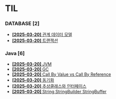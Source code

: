 # TIL
 
### DATABASE [2]
- [**[2025-03-20]**  관계 데이터 모델](https://github.com/A-lass/TIL/blob/main/DATABASE/관계_데이터_모델.md)
- [**[2025-03-20]**  트랜잭션](https://github.com/A-lass/TIL/blob/main/DATABASE/트랜잭션.md)
### Java [6]
- [**[2025-03-20]**  JVM](https://github.com/A-lass/TIL/blob/main/Java/JVM.md)
- [**[2025-03-20]**  GC](https://github.com/A-lass/TIL/blob/main/Java/GC.md)
- [**[2025-03-20]**  Call By Value vs Call By Reference](https://github.com/A-lass/TIL/blob/main/Java/Call_By_Value_vs_Call_By_Reference.md)
- [**[2025-03-20]**  동기화](https://github.com/A-lass/TIL/blob/main/Java/동기화.md)
- [**[2025-03-20]**  추상클래스와 인터페이스](https://github.com/A-lass/TIL/blob/main/Java/추상클래스와_인터페이스.md)
- [**[2025-03-20]**  String StringBuilder StringBuffer](https://github.com/A-lass/TIL/blob/main/Java/String_StringBuilder_StringBuffer.md)
